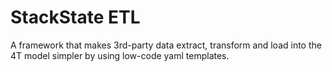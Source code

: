 # StackState ETL 

A framework that makes 3rd-party data extract, transform and load into the 4T model simpler by using low-code yaml
templates.

